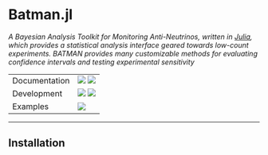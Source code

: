 # Batman.jl
_A Bayesian Analysis Toolkit for Monitoring Anti-Neutrinos, written
in [Julia], which provides a statistical analysis interface geared
towards low-count experiments. BATMAN provides many customizable methods
for evaluating confidence intervals and testing experimental sensitivity_

|               |                                        |
| :------------ | :------------------------------------- |
| Documentation | [![][stable-img]][stable-url] [![][dev-img]][dev-url] |
| Development   | [![][travis-img]][travis-url] [![][codecov-img]][codecov-url] |
| Examples      | [![][binder-img]][binder-url] |

---

## Installation

[binder-img]: https://mybinder.org/badge_logo.svg
[binder-url]: https://mybinder.org/v2/gh/MorganAskins/Batman.jl/master

[travis-img]: https://travis-ci.com/MorganAskins/Batman.jl.svg?branch=master
[travis-url]: https://travis-ci.com/MorganAskins/Batman.jl

[stable-img]: https://img.shields.io/badge/docs-stable-blue.svg
[stable-url]: https://MorganAskins.github.io/Batman.jl

[dev-img]: https://img.shields.io/badge/docs-dev-blue.svg
[dev-url]: https://MorganAskins.github.io/Batman.jl/dev

[codecov-img]: https://codecov.io/gh/MorganAskins/Batman.jl/branch/master/graph/badge.svg
[codecov-url]: https://codecov.io/gh/MorganAskins/Batman.jl

[Julia]: http://julialang.org/

